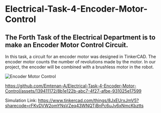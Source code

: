 # Electrical-Task-4-Encoder-Motor-Control

## The Forth Task of the Electrical Department is to make an Encoder Motor Control Circuit.

In this task, a circuit for an encoder motor was designed in TinkerCAD. The encoder motor counts the number of revolutions made by the motor. In our project, the encoder will be combined with a brushless motor in the robot.

![Encoder Motor Control](https://github.com/Emtenan-A/Electrical-Task-4-Encoder-Motor-Control/assets/139411172/d24b256e-0ba5-4a6c-b942-bb57d2ae00f0)

https://github.com/Emtenan-A/Electrical-Task-4-Encoder-Motor-Control/assets/139411172/8b1e122b-abc7-4f27-afbe-931025e17599

Simulation Link: https://www.tinkercad.com/things/8JxEUrxJmV5?sharecode=rFKvDVW2omYNsVZeq43WNQTjBnPc6uJv6xNmcKbztts
